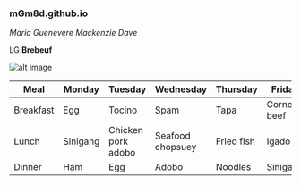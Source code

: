 ### mGm8d.github.io
*Maria Guenevere Mackenzie Dave*

LG **Brebeuf**

![alt image](https://user-images.githubusercontent.com/122356574/211957201-1d086ff3-fe08-40c9-a1f9-172effa95024.png)


| Meal | Monday | Tuesday | Wednesday | Thursday | Friday |
|------|--------|---------|-----------|----------|--------|
| Breakfast | Egg | Tocino | Spam | Tapa | Corned beef |
| Lunch | Sinigang | Chicken pork adobo | Seafood chopsuey | Fried fish | Igado |
| Dinner | Ham | Egg | Adobo | Noodles | Sinigang | 
